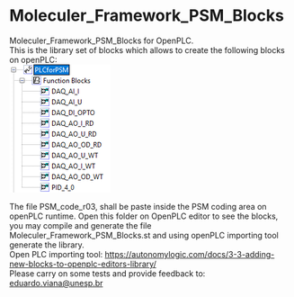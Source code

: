 # Moleculer_Framework_PSM_Blocks
Moleculer_Framework_PSM_Blocks for OpenPLC.   
This is the library set of blocks  which allows to create the following blocks on openPLC:  
![My Image](src/docs/PSM-Blocks.png)

The file PSM_code_r03, shall be paste inside the PSM coding area on openPLC runtime.
Open this folder on OpenPLC editor to see the blocks, you may compile and generate the file Moleculer_Framework_PSM_Blocks.st  and using openPLC importing tool generate the library.   
Open PLC importing tool: https://autonomylogic.com/docs/3-3-adding-new-blocks-to-openplc-editors-library/     
Please carry on some tests and provide feedback to: eduardo.viana@unesp.br   
